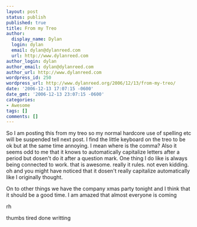 ```yaml
---
layout: post
status: publish
published: true
title: From my Treo
author:
  display_name: Dylan
  login: dylan
  email: dylan@dylanreed.com
  url: http://www.dylanreed.com
author_login: dylan
author_email: dylan@dylanreed.com
author_url: http://www.dylanreed.com
wordpress_id: 250
wordpress_url: http://www.dylanreed.org/2006/12/13/from-my-treo/
date: '2006-12-13 17:07:15 -0600'
date_gmt: '2006-12-13 23:07:15 -0600'
categories:
- Awesome
tags: []
comments: []
---
```

<p>So I am posting this from my treo so my normal hardcore use of spelling etc will be suspended tell next post. I find the little keyboard on the treo to be ok but at the same time annoying. I mean where is the comma? Also it seems odd to me that it knows to automatically capitalize letters after a period but dosen't do it after a question mark. One thing I do like is always being connected to work. that is awesome. really it rules. not even kidding. oh and you might have noticed that it dosen't really capitalize automatically like I originally thought.</p>
<p>On to other things we have the company xmas party tonight and I think that it should be a good time. I am amazed that almost everyone is coming</p>
<p>rh</p>
<p>thumbs tired done writting</p>

